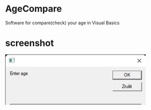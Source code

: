 # AgeCompare
Software for compare(check) your age in Visual Basics
# screenshot
![Fandi63!](image.png.png)
